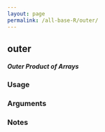 ```yaml
---
layout: page
permalink: /all-base-R/outer/
---
```


## __outer__

#### _Outer Product of Arrays_

### Usage

### Arguments

### Notes
